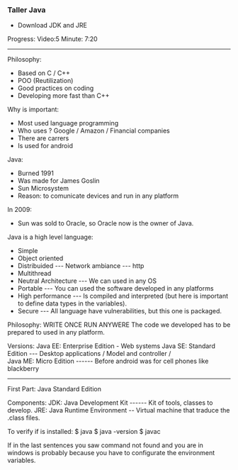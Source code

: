 ### Taller Java

- Download JDK and JRE


Progress: Video:5 Minute: 7:20

-----
Philosophy:
- Based on C / C++
- POO (Reutilization)
- Good practices on coding
- Developing more fast than C++

Why is important:
- Most used language programming
- Who uses ?
    Google / Amazon / Financial companies
- There are carrers
- Is used for android

Java:
- Burned 1991 
- Was made for James Goslin
- Sun Microsystem
- Reason: to comunicate devices and run in any platform

In 2009:
- Sun was sold to Oracle, so Oracle now is the owner of Java.

Java is a high level language:
- Simple
- Object oriented
- Distribuided --- Network ambiance --- http
- Multithread
- Neutral Architecture --- We can used in any OS
- Portable --- You can used the software developed in any platforms
- High performance --- Is compiled and interpreted (but here is important to define data types in the variables).
- Secure --- All language have vulnerabilities, but this one is packaged.

Philosophy: WRITE ONCE RUN ANYWERE
The code we developed has to be prepared to used in any platform.

Versions:
Java EE: Enterprise Edition - Web systems
Java SE: Standard Edition --- Desktop applications / Model and controller /  
Java ME: Micro Edition ------ Before android was for cell phones like blackberry

----

First Part: Java Standard Edition

Components:
JDK: Java Development Kit ------ Kit of tools, classes to develop.
JRE: Java Runtime Environment -- Virtual machine that traduce the .class files.

To verify if is installed:
$ java
$ java -version
$ javac

If in the last sentences you saw command not found and you are in windows
is probably because you have to configurate the environment variables.













